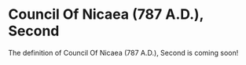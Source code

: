 # Council Of Nicaea (787 A.D.), Second
The definition of Council Of Nicaea (787 A.D.), Second is coming soon!
